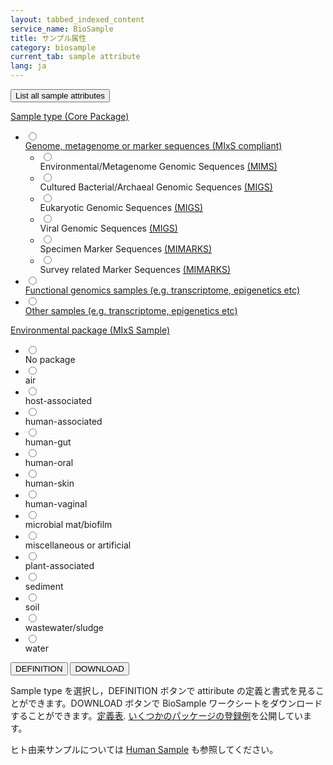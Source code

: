 ```yaml
---
layout: tabbed_indexed_content
service_name: BioSample
title: サンプル属性
category: biosample
current_tab: sample attribute
lang: ja
---
```


<form method="get" action="">
		<button id="all" type="button" name="all" value="all">List all sample attributes</button>
</form>
<form id="sample_attr_form" method="get" action="">
  <div id="main_index" class="biosample_attr">
    <div id="sample_type">
      <a href="/biosample/submission.html#Area_core-package" class="title">Sample type (Core Package)</a>
      <ul>
        <li>
        <div class="radio"><input type="radio" id="Core_MIxS" name="Core" value="MIxS"></div> <!-- .radio --><label class="clearfix" for="MIxS"><a href="/biosample/submission.html#MIxS_Sample">Genome, metagenome or marker sequences (MIxS compliant)</a></label>
          <ul>
            <li>
              <div class="radio"><input type="radio" id="MIMS.me" name="SampleType" value="MIMS.me"></div> <!-- .radio --><label class="clearfix" for="MIMS.me">Environmental/Metagenome Genomic Sequences <a href="/biosample/submission.html#Meta_Genomic_Sequences_Sample">(MIMS)</a></label>
            </li>
            <li>
              <div class="radio"><input type="radio" id="MIGS.ba" name="SampleType" value="MIGS.ba"></div> <!-- .radio --><label class="clearfix" for="MIGS.ba">Cultured Bacterial/Archaeal Genomic Sequences <a href="/biosample/submission.html#Genomic_Sequences_Sample">(MIGS)</a></label>
            </li>
            <li>
              <div class="radio"><input type="radio" id="MIGS.eu" name="SampleType" value="MIGS.eu"></div> <!-- .radio --><label class="clearfix" for="MIGS.eu">Eukaryotic Genomic Sequences <a href="/biosample/submission.html#Genomic_Sequences_Sample">(MIGS)</a></label>
            </li>
            <li>
              <div class="radio"><input type="radio" id="MIGS.vi" name="SampleType" value="MIGS.vi"></div> <!-- .radio --><label class="clearfix" for="MIGS.vi">Viral Genomic Sequences <a href="/biosample/submission.html#Genomic_Sequences_Sample">(MIGS)</a></label>
            </li>
            <li>
              <div class="radio"><input type="radio" id="MIMARKS.specimen" name="SampleType" value="MIMARKS.specimen"></div> <!-- .radio --><label class="clearfix" for="MIMARKS.specimen">Specimen Marker Sequences <a href="/biosample/submission.html#Marker_Sequences_Sample">(MIMARKS)</a></label>
            </li>
            <li>
              <div class="radio"><input type="radio" id="MIMARKS.survey" name="SampleType" value="MIMARKS.survey"></div> <!-- .radio --><label class="clearfix" for="MIMARKS.survey">Survey related Marker Sequences <a href="/biosample/submission.html#Marker_Sequences_Sample">(MIMARKS)</a></label>
            </li>
          </ul>
        </li>
        <li>
          <div class="radio"><input type="radio" id="Core_FunctionalGenomics" name="Core" value="FunctionalGenomics"></div> <!-- .radio --><label class="clearfix" for="FunctionalGenomics"><a href="/biosample/submission.html#functional_genomics_samples">Functional genomics samples (e.g. transcriptome, epigenetics etc)</a></label>
        </li>
        <li>
          <div class="radio"><input type="radio" id="Core_Generic" name="Core" value="Generic"></div> <!-- .radio --><label class="clearfix" for="Generic"><a href="/biosample/submission.html#General_Sample">Other samples (e.g. transcriptome, epigenetics etc)</a></label>
        </li>
      </ul>
    </div> <!-- #sample_type -->
    <div id="env_package">
      <a href="/biosample/submission.html#Environmental_package" class="title">Environmental package (MIxS Sample)</a>
      <ul>
        <li>
          <div class="radio"><input type="radio" id="No_package" name="Package" value="No_package"></div> <!-- .radio --><label class="clearfix" for="No_package">No package</label>
        </li>
        <li>
          <div class="radio"><input type="radio" id="MIGS/MIMS/MIMARKS.air" name="Package" value="MIGS/MIMS/MIMARKS.air"></div> <!-- .radio --><label class="clearfix" for="MIGS/MIMS/MIMARKS.air">air</label>
        </li>
        <li>
          <div class="radio"><input type="radio" id="MIGS/MIMS/MIMARKS.host-associated" name="Package" value="MIGS/MIMS/MIMARKS.host-associated"></div> <!-- .radio --><label class="clearfix" for="MIGS/MIMS/MIMARKS.host-associated">host-associated</label>
        </li>
        <li>
<div class="radio"><input type="radio" id="MIGS/MIMS/MIMARKS.human-associated" name="Package" value="MIGS/MIMS/MIMARKS.human-associated"></div> <!-- .radio --><label class="clearfix" for="MIGS/MIMS/MIMARKS.human-associated">human-associated</label>
</li>
        <li>
<div class="radio"><input type="radio" id="MIGS/MIMS/MIMARKS.human-gut" name="Package" value="MIGS/MIMS/MIMARKS.human-gut"></div> <!-- .radio --><label class="clearfix" for="MIGS/MIMS/MIMARKS.human-gut">human-gut</label>
</li>
        <li>
<div class="radio"><input type="radio" id="MIGS/MIMS/MIMARKS.human-oral" name="Package" value="MIGS/MIMS/MIMARKS.human-oral"></div> <!-- .radio --><label class="clearfix" for="MIGS/MIMS/MIMARKS.human-oral">human-oral</label>
</li>
        <li>
<div class="radio"><input type="radio" id="MIGS/MIMS/MIMARKS.human-skin" name="Package" value="MIGS/MIMS/MIMARKS.human-skin"></div> <!-- .radio --><label class="clearfix" for="MIGS/MIMS/MIMARKS.human-skin">human-skin</label>
</li>
        <li>
<div class="radio"><input type="radio" id="MIGS/MIMS/MIMARKS.human-vaginal" name="Package" value="MIGS/MIMS/MIMARKS.human-vaginal"></div> <!-- .radio --><label class="clearfix" for="MIGS/MIMS/MIMARKS.human-vaginal">human-vaginal</label>
</li>
        <li>
<div class="radio"><input type="radio" id="MIGS/MIMS/MIMARKS.microbial" name="Package" value="MIGS/MIMS/MIMARKS.microbial"></div> <!-- .radio --><label class="clearfix" for="MIGS/MIMS/MIMARKS.microbial">microbial mat/biofilm</label>
</li>
        <li>
<div class="radio"><input type="radio" id="MIGS/MIMS/MIMARKS.miscellaneous" name="Package" value="MIGS/MIMS/MIMARKS.miscellaneous"></div> <!-- .radio --><label class="clearfix" for="MIGS/MIMS/MIMARKS.miscellaneous">miscellaneous or artificial</label>
</li>
        <li>
<div class="radio"><input type="radio" id="MIGS/MIMS/MIMARKS.plant-associated" name="Package" value="MIGS/MIMS/MIMARKS.plant-associated"></div> <!-- .radio --><label class="clearfix" for="MIGS/MIMS/MIMARKS.plant-associated">plant-associated</label>
</li>
        <li>
<div class="radio"><input type="radio" id="MIGS/MIMS/MIMARKS.sediment" name="Package" value="MIGS/MIMS/MIMARKS.sediment"></div> <!-- .radio --><label class="clearfix" for="MIGS/MIMS/MIMARKS.sediment">sediment</label>
</li>
        <li>
<div class="radio"><input type="radio" id="MIGS/MIMS/MIMARKS.soil" name="Package" value="MIGS/MIMS/MIMARKS.soil"></div> <!-- .radio --><label class="clearfix" for="MIGS/MIMS/MIMARKS.soil">soil</label>
</li>
        <li>
<div class="radio"><input type="radio" id="MIGS/MIMS/MIMARKS.wastewater" name="Package" value="MIGS/MIMS/MIMARKS.wastewater"></div> <!-- .radio --><label class="clearfix" for="MIGS/MIMS/MIMARKS.wastewater">wastewater/sludge</label>
</li>
        <li>
<div class="radio"><input type="radio" id="MIGS/MIMS/MIMARKS.water" name="Package" value="MIGS/MIMS/MIMARKS.water"></div> <!-- .radio --><label class="clearfix" for="MIGS/MIMS/MIMARKS.water">water</label>
</li>
      </ul>
    </div>
<!-- #env.package -->
  </div> <!-- #main_index -->
  <button id="definition" class="submit_button" type="button" name="definition" value="definition">DEFINITION</button>
  <button id="download" class="submit_button" type="button" name="download" value="download">DOWNLOAD</button>
</form>

<div class="bs_desc"><p>Sample type を選択し，DEFINITION ボタンで attiribute の定義と書式を見ることができます。DOWNLOAD ボタンで BioSample ワークシートをダウンロードすることができます。<a href="https://docs.google.com/spreadsheets/d/1Q37MHZCEgqH0_b4W2RAPYjLVYZbaLTb_oXSi91tRWFM/edit#gid=631330335">定義表</a>. 
<a href="https://docs.google.com/spreadsheets/d/1VCCuSwvIRfp5-DT8cnvvAwWH4C7wbDFSjHQ_q3f3BII/edit#gid=1811256482">いくつかのパッケージの登録例</a>を公開しています。
</p>


<p>ヒト由来サンプルについては <a href="/biosample/human-sample.html">Human Sample</a> も参照してください。</p>
</div>
